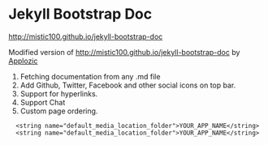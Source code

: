 Jekyll Bootstrap Doc
====================

http://mistic100.github.io/jekyll-bootstrap-doc


Modified version of http://mistic100.github.io/jekyll-bootstrap-doc by [Applozic](https://www.applozic.com)

1. Fetching documentation from any .md file
2. Add Github, Twitter, Facebook and other social icons on top bar. 
3. Support for hyperlinks.
4. Support Chat
5. Custom page ordering.


```
  <string name="default_media_location_folder">YOUR_APP_NAME</string> 		  
  <string name="default_media_location_folder">YOUR_APP_NAME</string> 
  ```	
